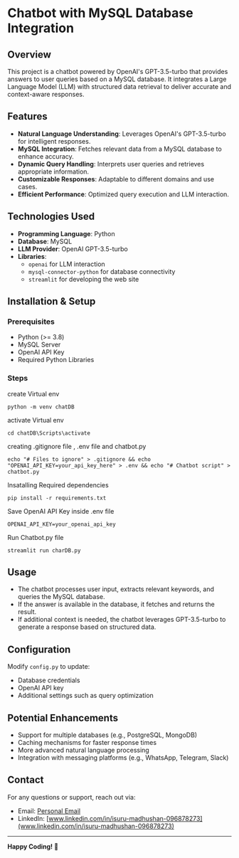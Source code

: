 # Chatbot with MySQL Database Integration

## Overview

This project is a chatbot powered by OpenAI's GPT-3.5-turbo that provides answers to user queries based on a MySQL database. It integrates a Large Language Model (LLM) with structured data retrieval to deliver accurate and context-aware responses.

## Features

- **Natural Language Understanding**: Leverages OpenAI's GPT-3.5-turbo for intelligent responses.
- **MySQL Integration**: Fetches relevant data from a MySQL database to enhance accuracy.
- **Dynamic Query Handling**: Interprets user queries and retrieves appropriate information.
- **Customizable Responses**: Adaptable to different domains and use cases.
- **Efficient Performance**: Optimized query execution and LLM interaction.

## Technologies Used

- **Programming Language**: Python
- **Database**: MySQL
- **LLM Provider**: OpenAI GPT-3.5-turbo
- **Libraries**:
  - `openai` for LLM interaction
  - `mysql-connector-python` for database connectivity
  - `streamlit` for developing the web site

## Installation & Setup

### Prerequisites

- Python (>= 3.8)
- MySQL Server
- OpenAI API Key
- Required Python Libraries

### Steps

create Virtual env

  ```
  python -m venv chatDB
  ```
activate Virtual env

  ```
  cd chatDB\Scripts\activate
  ```
creating .gitignore file , .env file and chatbot.py

  ```
  echo "# Files to ignore" > .gitignore && echo "OPENAI_API_KEY=your_api_key_here" > .env && echo "# Chatbot script" > chatbot.py
  ```
Insatalling Required dependencies

  ```
  pip install -r requirements.txt
  ```

Save OpenAI API Key inside .env file
  ```
  OPENAI_API_KEY=your_openai_api_key
  ```

Run Chatbot.py file

  ```
  streamlit run charDB.py
  ```

## Usage

- The chatbot processes user input, extracts relevant keywords, and queries the MySQL database.
- If the answer is available in the database, it fetches and returns the result.
- If additional context is needed, the chatbot leverages GPT-3.5-turbo to generate a response based on structured data.

## Configuration

Modify `config.py` to update:

- Database credentials
- OpenAI API key
- Additional settings such as query optimization

## Potential Enhancements

- Support for multiple databases (e.g., PostgreSQL, MongoDB)
- Caching mechanisms for faster response times
- More advanced natural language processing
- Integration with messaging platforms (e.g., WhatsApp, Telegram, Slack)

## Contact

For any questions or support, reach out via:

- Email: [Personal Email](isuruadg850@gmail.com)
- LinkedIn: [www.linkedin.com/in/isuru-madhushan-096878273](www.linkedin.com/in/isuru-madhushan-096878273)

---

**Happy Coding! 🚀**



